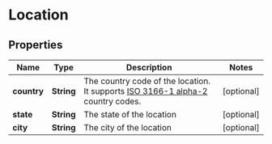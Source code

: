 
# Location

## Properties
Name | Type | Description | Notes
------------ | ------------- | ------------- | -------------
**country** | **String** | The country code of the location. It supports [ISO 3166-1 alpha-2](https://en.wikipedia.org/wiki/ISO_3166-1_alpha-2) country codes. |  [optional]
**state** | **String** | The state of the location |  [optional]
**city** | **String** | The city of the location |  [optional]



